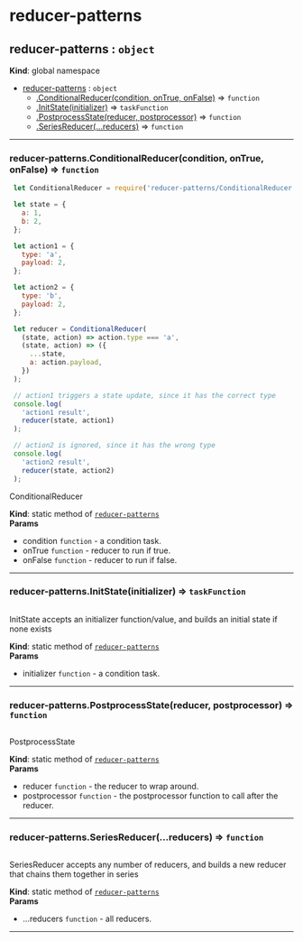 # reducer-patterns

<a name="reducer-patterns"></a>

## reducer-patterns : <code>object</code>
**Kind**: global namespace  

* [reducer-patterns](#reducer-patterns) : <code>object</code>
    * [.ConditionalReducer(condition, onTrue, onFalse)](#reducer-patterns.ConditionalReducer) ⇒ <code>function</code>
    * [.InitState(initializer)](#reducer-patterns.InitState) ⇒ <code>taskFunction</code>
    * [.PostprocessState(reducer, postprocessor)](#reducer-patterns.PostprocessState) ⇒ <code>function</code>
    * [.SeriesReducer(...reducers)](#reducer-patterns.SeriesReducer) ⇒ <code>function</code>


* * *

<a name="reducer-patterns.ConditionalReducer"></a>

### reducer-patterns.ConditionalReducer(condition, onTrue, onFalse) ⇒ <code>function</code>
```javascript
 let ConditionalReducer = require('reducer-patterns/ConditionalReducer');

 let state = {
   a: 1,
   b: 2,
 };

 let action1 = {
   type: 'a',
   payload: 2,
 };

 let action2 = {
   type: 'b',
   payload: 2,
 };

 let reducer = ConditionalReducer(
   (state, action) => action.type === 'a',
   (state, action) => ({
     ...state,
     a: action.payload,
   })
 );

 // action1 triggers a state update, since it has the correct type
 console.log(
   'action1 result',
   reducer(state, action1)
 );

 // action2 is ignored, since it has the wrong type
 console.log(
   'action2 result',
   reducer(state, action2)
 );

```
ConditionalReducer

**Kind**: static method of [<code>reducer-patterns</code>](#reducer-patterns)  
**Params**

- condition <code>function</code> - a condition task.
- onTrue <code>function</code> - reducer to run if true.
- onFalse <code>function</code> - reducer to run if false.


* * *

<a name="reducer-patterns.InitState"></a>

### reducer-patterns.InitState(initializer) ⇒ <code>taskFunction</code>
```javascript
```
InitState accepts an initializer function/value,
and builds an initial state if none exists

**Kind**: static method of [<code>reducer-patterns</code>](#reducer-patterns)  
**Params**

- initializer <code>function</code> - a condition task.


* * *

<a name="reducer-patterns.PostprocessState"></a>

### reducer-patterns.PostprocessState(reducer, postprocessor) ⇒ <code>function</code>
```javascript
```
PostprocessState

**Kind**: static method of [<code>reducer-patterns</code>](#reducer-patterns)  
**Params**

- reducer <code>function</code> - the reducer to wrap around.
- postprocessor <code>function</code> - the postprocessor function to call after the reducer.


* * *

<a name="reducer-patterns.SeriesReducer"></a>

### reducer-patterns.SeriesReducer(...reducers) ⇒ <code>function</code>
```javascript
```
SeriesReducer accepts any  number of reducers,
and builds a new reducer that chains them together in series

**Kind**: static method of [<code>reducer-patterns</code>](#reducer-patterns)  
**Params**

- ...reducers <code>function</code> - all reducers.


* * *

